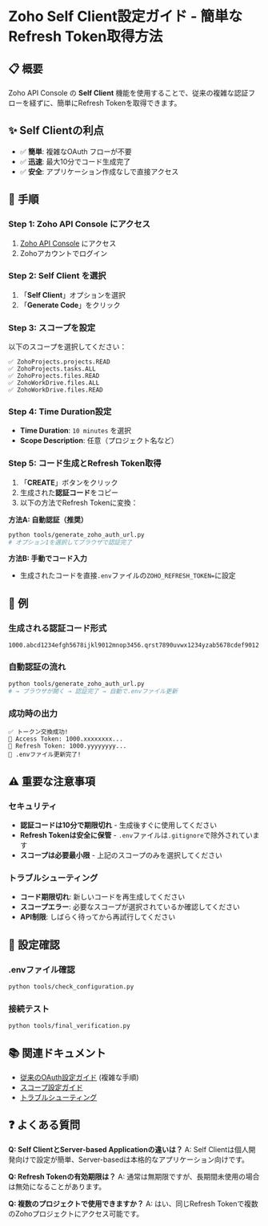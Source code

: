 # Zoho Self Client設定ガイド - 簡単なRefresh Token取得方法

## 📋 概要

Zoho API Console の **Self Client** 機能を使用することで、従来の複雑な認証フローを経ずに、簡単にRefresh Tokenを取得できます。

## ✨ Self Clientの利点

- ✅ **簡単**: 複雑なOAuth フローが不要
- ✅ **迅速**: 最大10分でコード生成完了
- ✅ **安全**: アプリケーション作成なしで直接アクセス

## 🚀 手順

### Step 1: Zoho API Console にアクセス

1. [Zoho API Console](https://api-console.zoho.com/) にアクセス
2. Zohoアカウントでログイン

### Step 2: Self Client を選択

1. 「**Self Client**」オプションを選択
2. 「**Generate Code**」をクリック

### Step 3: スコープを設定

以下のスコープを選択してください：

```
✅ ZohoProjects.projects.READ
✅ ZohoProjects.tasks.ALL  
✅ ZohoProjects.files.READ
✅ ZohoWorkDrive.files.ALL
✅ ZohoWorkDrive.files.READ
```

### Step 4: Time Duration設定

- **Time Duration**: `10 minutes` を選択
- **Scope Description**: 任意（プロジェクト名など）

### Step 5: コード生成とRefresh Token取得

1. 「**CREATE**」ボタンをクリック
2. 生成された**認証コード**をコピー
3. 以下の方法でRefresh Tokenに変換：

**方法A: 自動認証（推奨）**
```bash
python tools/generate_zoho_auth_url.py
# オプション1を選択してブラウザで認証完了
```

**方法B: 手動でコード入力**
- 生成されたコードを直接`.env`ファイルの`ZOHO_REFRESH_TOKEN=`に設定

## 📝 例

### 生成される認証コード形式
```
1000.abcd1234efgh5678ijkl9012mnop3456.qrst7890uvwx1234yzab5678cdef9012
```

### 自動認証の流れ
```bash
python tools/generate_zoho_auth_url.py
# → ブラウザが開く → 認証完了 → 自動で.envファイル更新
```

### 成功時の出力
```
✅ トークン交換成功!
🔑 Access Token: 1000.xxxxxxxx...
🔄 Refresh Token: 1000.yyyyyyyy...
💾 .envファイル更新完了!
```

## ⚠️ 重要な注意事項

### セキュリティ
- **認証コードは10分で期限切れ** - 生成後すぐに使用してください
- **Refresh Tokenは安全に保管** - `.env`ファイルは`.gitignore`で除外されています
- **スコープは必要最小限** - 上記のスコープのみを選択してください

### トラブルシューティング
- **コード期限切れ**: 新しいコードを再生成してください
- **スコープエラー**: 必要なスコープが選択されているか確認してください
- **API制限**: しばらく待ってから再試行してください

## 🔧 設定確認

### .envファイル確認
```bash
python tools/check_configuration.py
```

### 接続テスト
```bash
python tools/final_verification.py
```

## 📚 関連ドキュメント

- [従来のOAuth設定ガイド](zoho_oauth_setup_guide.md) (複雑な手順)
- [スコープ設定ガイド](zoho_scope_setup_guide.md)
- [トラブルシューティング](zoho_registration_troubleshooting.md)

## ❓ よくある質問

**Q: Self ClientとServer-based Applicationの違いは？**
A: Self Clientは個人開発向けで設定が簡単、Server-basedは本格的なアプリケーション向けです。

**Q: Refresh Tokenの有効期限は？**
A: 通常は無期限ですが、長期間未使用の場合は無効になることがあります。

**Q: 複数のプロジェクトで使用できますか？**
A: はい、同じRefresh Tokenで複数のZohoプロジェクトにアクセス可能です。 